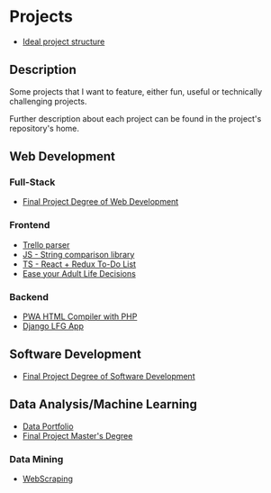 # Projects #

- [Ideal project structure](https://github.com/jofaval/template)

## Description

Some projects that I want to feature, either fun, useful or technically challenging projects.

Further description about each project can be found in the project's repository's home.

## Web Development

### Full-Stack

- [Final Project Degree of Web Development](https://github.com/jofaval/tfcgs-daw)

### Frontend

- [Trello parser](https://github.com/jofaval/lector-trello)
- [JS - String comparison library](https://github.com/jofaval/robust-search)
- [TS - React + Redux To-Do List](https://github.com/jofaval/react-todo-list)
- [Ease your Adult Life Decisions](https://github.com/jofaval/8ball)

### Backend

- [PWA HTML Compiler with PHP](https://github.com/jofaval/mlai-portfolio)
- [Django LFG App](https://github.com/jofaval/gh-btc-django-reto-final)

## Software Development

- [Final Project Degree of Software Development](https://github.com/jofaval/tfcgs-dam)

## Data Analysis/Machine Learning

- [Data Portfolio](https://github.com/jofaval/mlai-portfolio)
- [Final Project Master's Degree](https://github.com/jofaval/tfm-iabd)

### Data Mining

- [WebScraping](https://github.com/jofaval/webscraping)
